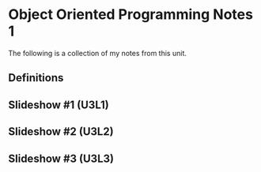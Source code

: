 # Object Oriented Programming Notes 1

The following is a collection of my notes from this unit.

## Definitions


## Slideshow #1 (U3L1)


## Slideshow #2 (U3L2)



## Slideshow #3 (U3L3)
